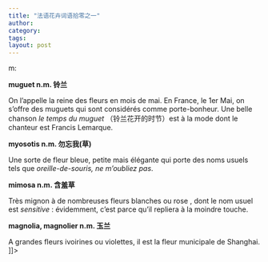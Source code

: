 ```yaml
---
title: "法语花卉词语拾零之一"
author:
category: 
tags: 
layout: post
---
```

m</i>:

<b>muguet  n.m. 铃兰 </b>

On l’appelle la reine des fleurs en mois de mai. En France, le 1er  Mai, on s’offre des muguets qui sont considérés comme porte-bonheur. Une belle chanson <i>le temps du muguet</i> （铃兰花开的时节）est à la mode dont le chanteur est Francis Lemarque. 

<b>myosotis  n.m. 勿忘我(草)</b>

Une sorte de fleur bleue, petite mais élégante qui porte des noms usuels tels que <i>oreille-de-souris, ne m’oubliez pas</i>.

<b>mimosa  n.m. 含羞草</b>

Très mignon à de nombreuses fleurs blanches ou rose , dont le nom usuel est <i>sensitive</i> : évidemment, c’est parce qu’il repliera à la moindre touche.

<b>magnolia, magnolier  n.m. 玉兰</b>

A grandes fleurs ivoirines ou violettes, il est la fleur municipale de Shanghai. ]]>

